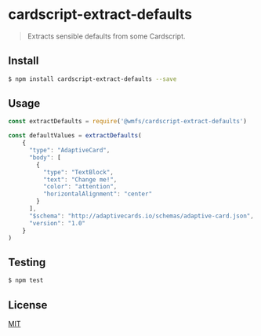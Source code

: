 # cardscript-extract-defaults

> Extracts sensible defaults from some Cardscript.

## <a name="install"></a>Install
```bash
$ npm install cardscript-extract-defaults --save
```

## <a name="usage"></a>Usage

```javascript
const extractDefaults = require('@wmfs/cardscript-extract-defaults')

const defaultValues = extractDefaults(
    {
      "type": "AdaptiveCard",
      "body": [
        {
          "type": "TextBlock",
          "text": "Change me!",
          "color": "attention",
          "horizontalAlignment": "center"
        }
      ],
      "$schema": "http://adaptivecards.io/schemas/adaptive-card.json",
      "version": "1.0"
    }
)

```

## <a name="test"></a>Testing

```bash
$ npm test
```

## <a name="license"></a>License
[MIT](https://github.com/wmfs/cardscript/blob/master/LICENSE)
